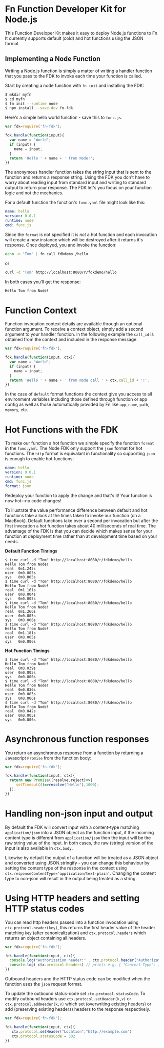 # Fn Function Developer Kit for Node.js

This Function Developer Kit makes it easy to deploy Node.js functions to Fn.
It currently supports default (cold) and hot functions using the JSON format.

## Implementing a Node Function

Writing a Node.js function is simply a matter of writing a handler function
that you pass to the FDK to invoke each time your function is called. 


Start by creating a node function with `fn init` and installing the FDK: 


```bash
$ mkdir myfn 
$ cd myfn 
$ fn init --runtime node 
$ npm install --save-dev fn-fdk
```

Here's a simple hello world function - save this to `func.js`.


```javascript
var fdk=require('fn-fdk');

fdk.handle(function(input){
  var name = 'World';
  if (input) {
    name = input;
  }
  return 'Hello ' + name + ' from Node!';
})
```

The anonymous handler function takes the string input that is sent to the function
and returns a response string.  Using the FDK you don't have to worry about reading
input from standard input and writing to standard output to return your response.
The FDK let's you focus on your function logic and not the mechanics.

For a default function the function's `func.yaml` file might look like this:

```yaml
name: hello
version: 0.0.1
runtime: node
cmd: func.js
```

Since the `format` is not specified it is *not* a hot function and each invocation will
create a new instance which will be destroyed after it returns it's response.  Once
deployed, you and invoke the function:

```sh
echo -n "Tom" | fn call fdkdemo /hello
```

or

```sh
curl -d "Tom" http://localhost:8080/r/fdkdemo/hello
```

In both cases you'll get the response:

```sh
Hello Tom from Node!
```


# Function Context

Function invocation context details are available through an optional function argument.
To receive a context object, simply add a second argument to your handler function.
in the following example the `call_id` is obtained from the context and included in 
the response message:

```javascript
var fdk=require('fn-fdk');

fdk.handle(function(input, ctx){
  var name = 'World';
  if (input) {
    name = input;
  }
  return 'Hello ' + name + ' from Node call ' + ctx.call_id + '!';
})
```

In the case of `default` format functions the context give you access to all environment variables
including those defined through function or app config as well as those automatically provided
by Fn like `app_name`, `path`, `memory`, etc.


# Hot Functions with the FDK

To make our function a hot function we simple specify the function `format` in the `func.yaml`.
The Node FDK only support the `json` format for hot functions.  The `http` format is 
equivalant in functionality so supporting `json` is enough to enable hot functions:

```yaml
name: hello
version: 0.0.1
runtime: node
cmd: func.js
format: json
```

Redeploy your function to apply the change and that's it!  Your function is now hot--no code
changes!

To illustrate the value performance difference between default and hot functions take a look
at the times taken to invoke our function (on a MacBook).  Default functions take over a 
second per invocation but after the first invocation a hot function takes about 40 
milliseconds of real time. The advantage of the FDK is that you can decide which makes 
sense for your function at deployment time rather than at development time based on your needs.

**Default Function Timings**

```shell
$ time curl -d "Tom" http://localhost:8080/r/fdkdemo/hello
Hello Tom from Node!
real  0m1.245s
user  0m0.005s
sys   0m0.005s
$ time curl -d "Tom" http://localhost:8080/r/fdkdemo/hello
Hello Tom from Node!
real  0m1.161s
user  0m0.004s
sys   0m0.005s
$ time curl -d "Tom" http://localhost:8080/r/fdkdemo/hello
Hello Tom from Node!
real  0m1.266s
user  0m0.005s
sys   0m0.006s
$ time curl -d "Tom" http://localhost:8080/r/fdkdemo/hello
Hello Tom from Node!
real  0m1.181s
user  0m0.005s
sys   0m0.006s
```

**Hot Function Timings**

```shell
$ time curl -d "Tom" http://localhost:8080/r/fdkdemo/hello
Hello Tom from Node!
real  0m0.039s
user  0m0.005s
sys   0m0.006s
$ time curl -d "Tom" http://localhost:8080/r/fdkdemo/hello
Hello Tom from Node!
real  0m0.036s
user  0m0.005s
sys   0m0.006s
$ time curl -d "Tom" http://localhost:8080/r/fdkdemo/hello
Hello Tom from Node!
real  0m0.042s
user  0m0.005s
sys   0m0.006s
```

# Asynchronous function responses 

You return an asynchronous response from a function by returning a Javascript `Promise` from the function body: 

```javascript
var fdk=require('fn-fdk');

fdk.handle(function(input, ctx){
  return new Promise((resolve,reject)=>{
     setTimeout(()=>resolve("Hello"),1000);
  });
})
``` 

# Handling non-json input and output

By default the FDK will convert input with a content-type matching `application/json` into a JSON object as the function input, if the incoming content type is different from `application/json` then the input will be the raw string value of the input. In both cases,  the raw (string) version of the input is also available in `ctx.body`. 

Likewise by default the output of a function will be treated as a JSON object and converted using JSON.stringify - you can change this behaviour by setting the content type of the response in the context using `ctx.responseContentType='application/text-plain'`. Changing the content type to non-json will result in the output being treated as a string.  

# Using  HTTP headers and setting HTTP status codes
You can read http headers passed into a function invocation using `ctx.protocol.header(key)`, this returns the first header value of the header matching `key` (after canonicalization)  and `ctx.protocol.headers` which returns an object containing all headers.  

```javascript
var fdk=require('fn-fdk');

fdk.handle(function(input, ctx){
  console.log("Authorization header:" , ctx.protocol.header("Authorization"))
  console.log( ctx.protocol.headers) // prints e.g. { "Content-Type": ["application/json"],"Accept":["application/json","text/plain"] } 
})
```

Outbound headers and the HTTP status code can be modified when the function uses the `json` request format. 

To update the outbound status-code set  `ctx.protocol.statusCode`.  To modify outbound headers use `ctx.protocol.setHeader(k,v)`  or `ctx.protocol.addHeader(k,v)` which set (overwriting existing headers) or add (preserving existing headers) headers to the response respectively.  


```javascript
var fdk=require('fn-fdk');

fdk.handle(function(input, ctx){
   ctx.protocol.setHeader("Location","http://example.com")
   ctx.protocol.statusCode = 302        
})
```
